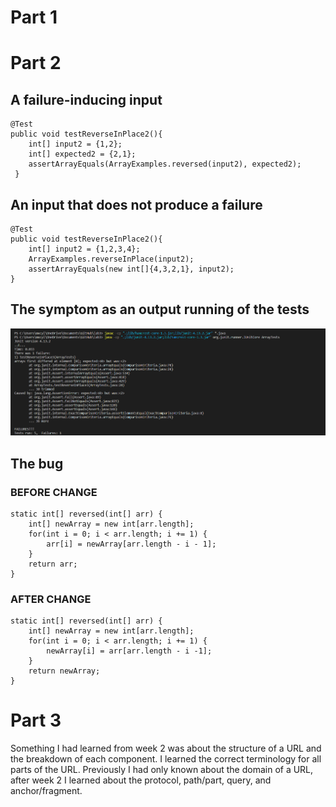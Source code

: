 # Part 1




# Part 2

## A failure-inducing input
```
@Test  
public void testReverseInPlace2(){  
	int[] input2 = {1,2};  
	int[] expected2 = {2,1};  
	assertArrayEquals(ArrayExamples.reversed(input2), expected2);  
 }  
```

## An input that does not produce a failure
```
@Test  
public void testReverseInPlace2(){  
	int[] input2 = {1,2,3,4};  
	ArrayExamples.reverseInPlace(input2);  
	assertArrayEquals(new int[]{4,3,2,1}, input2);  
}
```
## The symptom as an output running of the tests
![Image](Symptoms.png)

## The bug
### BEFORE CHANGE
```
static int[] reversed(int[] arr) {  
	int[] newArray = new int[arr.length];
	for(int i = 0; i < arr.length; i += 1) {  
		arr[i] = newArray[arr.length - i - 1];  
	}  
	return arr;  
}
```
### AFTER CHANGE
```
static int[] reversed(int[] arr) {  
	int[] newArray = new int[arr.length];  
	for(int i = 0; i < arr.length; i += 1) {  
		newArray[i] = arr[arr.length - i -1];  
	}  
	return newArray;  
}
```
  

# Part 3
Something I had learned from week 2 was about the structure of a URL and the breakdown of each component. I learned the correct terminology for all parts of the URL. Previously I had only known about the domain of a URL, after week 2 I learned about the protocol, path/part, query, and anchor/fragment.
